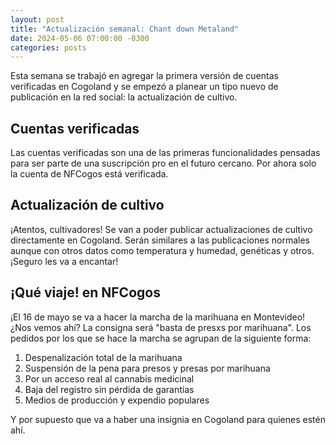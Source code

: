 ```yaml
---
layout: post
title: "Actualización semanal: Chant down Metaland"
date: 2024-05-06 07:00:00 -0300
categories: posts
---
```


Esta semana se trabajó en agregar la primera versión de cuentas verificadas en Cogoland y se empezó a planear un tipo nuevo de publicación en la red social: la actualización de cultivo.

## Cuentas verificadas

Las cuentas verificadas son una de las primeras funcionalidades pensadas para ser parte de una suscripción pro en el futuro cercano. Por ahora solo la cuenta de NFCogos está verificada.

## Actualización de cultivo

¡Atentos, cultivadores! Se van a poder publicar actualizaciones de cultivo directamente en Cogoland. Serán similares a las publicaciones normales aunque con otros datos como temperatura y humedad, genéticas y otros. ¡Seguro les va a encantar!

## ¡Qué viaje! en NFCogos

¡El 16 de mayo se va a hacer la marcha de la marihuana en Montevideo! ¿Nos vemos ahí? La consigna será "basta de presxs por marihuana". Los pedidos por los que se hace la marcha se agrupan de la siguiente forma:

1. Despenalización total de la marihuana
2. Suspensión de la pena para presos y presas por marihuana
3. Por un acceso real al cannabis medicinal
4. Baja del registro sin pérdida de garantías
5. Medios de producción y expendio populares

Y por supuesto que va a haber una insignia en Cogoland para quienes estén ahí.
